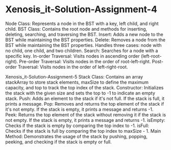 # Xenosis_it-Solution-Assignment-4

Node Class: Represents a node in the BST with a key, left child, and right child.
BST Class: Contains the root node and methods for inserting, deleting, searching, and traversing the BST.
Insert: Adds a new node to the BST while maintaining the BST properties.
Delete: Removes a node from the BST while maintaining the BST properties. Handles three cases: node with no child, one child, and two children.
Search: Searches for a node with a specific key.
In-order Traversal: Visits nodes in ascending order (left-root-right).
Pre-order Traversal: Visits nodes in the order of root-left-right.
Post-order Traversal: Visits nodes in the order of left-right-root.

 Xenosis_it-Solution-Assignment-5
 Stack Class: Contains an array stackArray to store stack elements, maxSize to define the maximum capacity, and top to track the top index of the stack.
Constructor: Initializes the stack with the given size and sets the top to -1 to indicate an empty stack.
Push: Adds an element to the stack if it's not full. If the stack is full, it prints a message.
Pop: Removes and returns the top element of the stack if it's not empty. If the stack is empty, it prints a message and returns -1.
Peek: Returns the top element of the stack without removing it if the stack is not empty. If the stack is empty, it prints a message and returns -1.
isEmpty: Checks if the stack is empty by comparing the top index to -1.
isFull: Checks if the stack is full by comparing the top index to maxSize - 1.
Main Method:
Demonstrates the usage of the stack by pushing, popping, peeking, and checking if the stack is empty or full.

